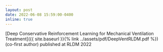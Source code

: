 ```yaml
---
layout: post
date: 2022-06-08 15:59:00-0400
inline: true
---
```


[Deep Conservative Reinforcement Learning for Mechanical Ventilation Treatment]({{ site.baseurl }}{% link ../assets/pdf/DeepVentRLDM.pdf %}) (co-first author) published at RLDM 2022
